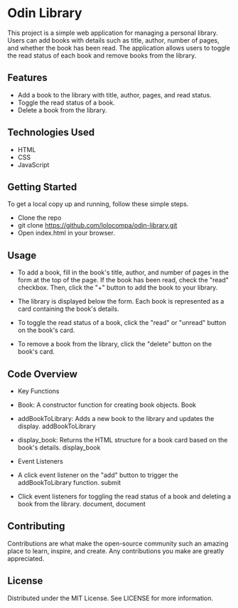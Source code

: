 
# Odin Library

This project is a simple web application for managing a personal library. Users can add books with details such as title, author, number of pages, and whether the book has been read. The application allows users to toggle the read status of each book and remove books from the library.

## Features

- Add a book to the library with title, author, pages, and read status.
- Toggle the read status of a book.
- Delete a book from the library.

## Technologies Used

- HTML
- CSS
- JavaScript

## Getting Started

To get a local copy up and running, follow these simple steps.

- Clone the repo
- git clone https://github.com/lolocompa/odin-library.git
- Open index.html in your browser.
## Usage
- To add a book, fill in the book's title, author, and number of pages in the form at the top of the page. If the book has been read, check the "read" checkbox. Then, click the "+" button to add the book to your library.

- The library is displayed below the form. Each book is represented as a card containing the book's details.

- To toggle the read status of a book, click the "read" or "unread" button on the book's card.

- To remove a book from the library, click the "delete" button on the book's card.

## Code Overview
- Key Functions
- Book: A constructor function for creating book objects. Book

- addBookToLibrary: Adds a new book to the library and updates the display. addBookToLibrary

- display_book: Returns the HTML structure for a book card based on the book's details. display_book

- Event Listeners
- A click event listener on the "add" button to trigger the addBookToLibrary function. submit

- Click event listeners for toggling the read status of a book and deleting a book from the library. document, document

## Contributing
Contributions are what make the open-source community such an amazing place to learn, inspire, and create. Any contributions you make are greatly appreciated.

## License
Distributed under the MIT License. See LICENSE for more information.
